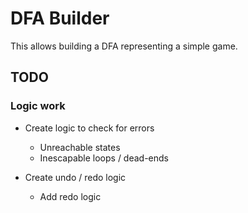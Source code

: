 
DFA Builder
===========

This allows building a DFA representing a simple game.


## TODO

### Logic work

+ Create logic to check for errors
  + Unreachable states
  + Inescapable loops / dead-ends 
  
+ Create undo / redo logic
  + Add redo logic
  
